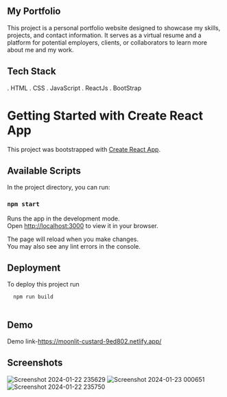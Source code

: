 ## My Portfolio

This project is a personal portfolio website designed to showcase my skills, projects, and contact information. It serves as a virtual resume and a platform for potential employers, clients, or collaborators to learn more about me and my work.

## Tech Stack

. HTML
. CSS
. JavaScript
. ReactJs
. BootStrap

# Getting Started with Create React App

This project was bootstrapped with [Create React App](https://github.com/facebook/create-react-app).

## Available Scripts

In the project directory, you can run:

### `npm start`

Runs the app in the development mode.\
Open [http://localhost:3000](http://localhost:3000) to view it in your browser.

The page will reload when you make changes.\
You may also see any lint errors in the console.

## Deployment

To deploy this project run

```bash
  npm run build
   
```


## Demo

Demo link-https://moonlit-custard-9ed802.netlify.app/


## Screenshots
![Screenshot 2024-01-22 235629](https://github.com/Kavish7702/My_Portfolio/assets/143951389/d1f00ab9-8116-4d9f-82f2-848ce418eeea)
![Screenshot 2024-01-23 000651](https://github.com/Kavish7702/My_Portfolio/assets/143951389/844e3c57-ca81-4348-8766-a570277d3489)
![Screenshot 2024-01-22 235750](https://github.com/Kavish7702/My_Portfolio/assets/143951389/80a450ad-2190-4e34-9b6d-a7b988175967)








